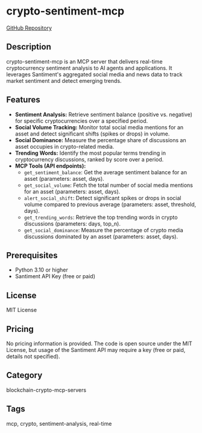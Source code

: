 # crypto-sentiment-mcp

[GitHub Repository](https://github.com/kukapay/crypto-sentiment-mcp)

## Description
crypto-sentiment-mcp is an MCP server that delivers real-time cryptocurrency sentiment analysis to AI agents and applications. It leverages Santiment's aggregated social media and news data to track market sentiment and detect emerging trends.

## Features
- **Sentiment Analysis:** Retrieve sentiment balance (positive vs. negative) for specific cryptocurrencies over a specified period.
- **Social Volume Tracking:** Monitor total social media mentions for an asset and detect significant shifts (spikes or drops) in volume.
- **Social Dominance:** Measure the percentage share of discussions an asset occupies in crypto-related media.
- **Trending Words:** Identify the most popular terms trending in cryptocurrency discussions, ranked by score over a period.
- **MCP Tools (API endpoints):**
  - `get_sentiment_balance`: Get the average sentiment balance for an asset (parameters: asset, days).
  - `get_social_volume`: Fetch the total number of social media mentions for an asset (parameters: asset, days).
  - `alert_social_shift`: Detect significant spikes or drops in social volume compared to previous average (parameters: asset, threshold, days).
  - `get_trending_words`: Retrieve the top trending words in crypto discussions (parameters: days, top_n).
  - `get_social_dominance`: Measure the percentage of crypto media discussions dominated by an asset (parameters: asset, days).

## Prerequisites
- Python 3.10 or higher
- Santiment API Key (free or paid)

## License
MIT License

## Pricing
No pricing information is provided. The code is open source under the MIT License, but usage of the Santiment API may require a key (free or paid, details not specified).

## Category
blockchain-crypto-mcp-servers

## Tags
mcp, crypto, sentiment-analysis, real-time